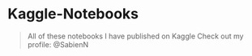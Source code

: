 # Kaggle-Notebooks
> All of these notebooks I have published on Kaggle
Check out my profile: @SabienN
